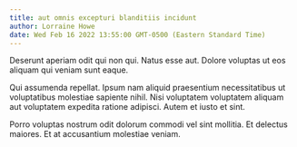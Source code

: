```yaml
---
title: aut omnis excepturi blanditiis incidunt
author: Lorraine Howe
date: Wed Feb 16 2022 13:55:00 GMT-0500 (Eastern Standard Time)
---
```

Deserunt aperiam odit qui non qui. Natus esse aut. Dolore voluptas ut eos aliquam qui veniam sunt eaque.

 Qui assumenda repellat. Ipsum nam aliquid praesentium necessitatibus ut voluptatibus molestiae sapiente nihil. Nisi voluptatem voluptatem aliquam aut voluptatem expedita ratione adipisci. Autem et iusto et sint.

 Porro voluptas nostrum odit dolorum commodi vel sint mollitia. Et delectus maiores. Et at accusantium molestiae veniam.